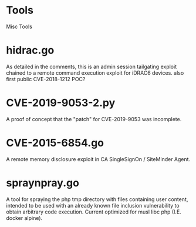 # Tools
Misc Tools

# hidrac.go
As detailed in the comments, this is an admin session tailgating exploit chained to a remote command execution exploit for iDRAC6 devices. also first public CVE-2018-1212 POC?

# CVE-2019-9053-2.py
A proof of concept that the "patch" for CVE-2019-9053 was incomplete.

# CVE-2015-6854.go
A remote memory disclosure exploit in CA SingleSignOn / SiteMinder Agent.

# spraynpray.go
A tool for spraying the php tmp directory with files containing user content, intended to be used with an already known file inclusion vulnerability to obtain arbitrary code execution. Current optimized for musl libc php (I.E. docker alpine).
